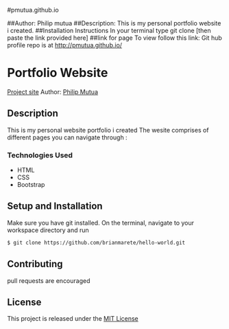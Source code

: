 #pmutua.github.io

##Author:
Philip mutua
##Description:
This is my personal portfolio website i created.
##Installation Instructions
In your terminal type  git clone [then paste the link provided here]
##link for page
To view follow this link:
Git hub profile repo is at <http://pmutua.github.io/>

# Portfolio Website
[Project site]( https://pmutua.github.io/)
Author: [Philip Mutua](pmutua@live.com)
## Description
This is my personal website portfolio i created 
The wesite comprises of different pages you can navigate through :
### Technologies Used
* HTML
* CSS
* Bootstrap
## Setup and Installation
Make sure you have git installed. On the terminal, navigate to your workspace directory and run

```bash
$ git clone https://github.com/brianmarete/hello-world.git

```
## Contributing
pull requests are encouraged 
## License
This project is released under the [MIT License](./LICENSE.md)

